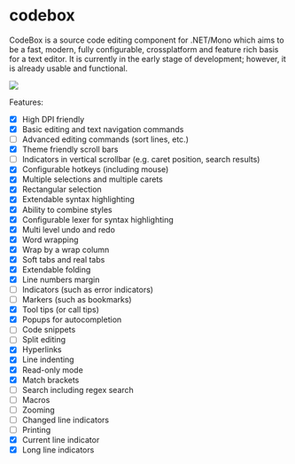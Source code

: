 # codebox
CodeBox is a source code editing component for .NET/Mono which aims to be a fast, modern,
fully configurable, crossplatform and feature rich basis for a text editor. It is currently in the
early stage of development; however, it is already usable and functional.

![](http://files.rsdn.org/16070/Untitled.png)

Features:
* [X] High DPI friendly
* [X] Basic editing and text navigation commands
* [ ] Advanced editing commands (sort lines, etc.)
* [X] Theme friendly scroll bars
* [ ] Indicators in vertical scrollbar (e.g. caret position, search results)
* [X] Configurable hotkeys (including mouse)
* [X] Multiple selections and multiple carets
* [X] Rectangular selection
* [X] Extendable syntax highlighting
* [X] Ability to combine styles
* [X] Configurable lexer for syntax highlighting
* [X] Multi level undo and redo
* [X] Word wrapping
* [X] Wrap by a wrap column
* [X] Soft tabs and real tabs
* [X] Extendable folding
* [X] Line numbers margin
* [ ] Indicators (such as error indicators)
* [ ] Markers (such as bookmarks)
* [X] Tool tips (or call tips)
* [X] Popups for autocompletion
* [ ] Code snippets
* [ ] Split editing
* [X] Hyperlinks
* [X] Line indenting
* [X] Read-only mode
* [X] Match brackets
* [ ] Search including regex search
* [ ] Macros
* [ ] Zooming
* [ ] Changed line indicators
* [ ] Printing
* [X] Current line indicator
* [X] Long line indicators
